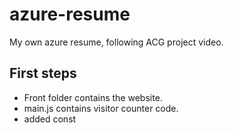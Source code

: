# azure-resume
My own azure resume, following ACG project video.

## First steps

- Front folder contains the website.
- main.js contains visitor counter code. 
- added const 







